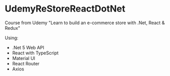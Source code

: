 # UdemyReStoreReactDotNet
Course from Udemy "Learn to build an e-commerce store with .Net, React &amp; Redux"

Using: 
- .Net 5 Web API
- React with TypeScript
- Material UI
- React Router
- Axios
